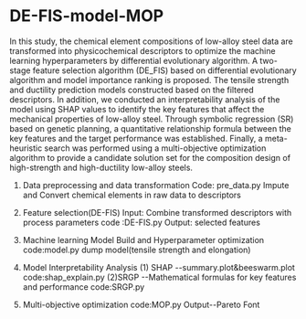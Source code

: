 # DE-FIS-model-MOP
In this study, the chemical element compositions of low-alloy steel data are transformed into physicochemical descriptors to optimize the machine learning hyperparameters by differential evolutionary algorithm. A two-stage feature selection algorithm (DE_FIS) based on differential evolutionary algorithm and model importance ranking is proposed. The tensile strength and ductility prediction models constructed based on the filtered descriptors. In addition, we conducted an interpretability analysis of the model using SHAP values to identify the key features that affect the mechanical properties of low-alloy steel. Through symbolic regression (SR) based on genetic planning, a quantitative relationship formula between the key features and the target performance was established. Finally, a meta-heuristic search was performed using a multi-objective optimization algorithm to provide a candidate solution set for the composition design of high-strength and high-ductility low-alloy steels.

1. Data preprocessing and data transformation
Code: pre_data.py
Impute and Convert chemical elements in raw data to descriptors

2. Feature selection(DE-FIS)
Input: Combine transformed descriptors with process parameters
code :DE-FIS.py
Output: selected features

3. Machine learning Model Build and Hyperparameter optimization
code:model.py
dump model(tensile strength and elongation)

4. Model Interpretability Analysis
   (1) SHAP --summary.plot&beeswarm.plot
     code:shap_explain.py
   (2)SRGP --Mathematical formulas for key features and performance
     code:SRGP.py
5. Multi-objective optimization
   code:MOP.py
   Output--Pareto Font
